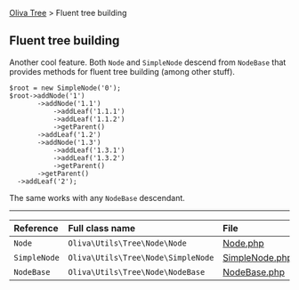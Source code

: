 [Oliva Tree](docs.md) > Fluent tree building

## Fluent tree building

Another cool feature. Both `Node` and `SimpleNode` descend from `NodeBase` that provides methods for fluent tree building (among other stuff).
```
$root = new SimpleNode('0');
$root->addNode('1')
       ->addNode('1.1')
           ->addLeaf('1.1.1')
           ->addLeaf('1.1.2')
           ->getParent()
       ->addLeaf('1.2')
       ->addNode('1.3')
           ->addLeaf('1.3.1')
           ->addLeaf('1.3.2')
           ->getParent()
       ->getParent()
  ->addLeaf('2');
  ```
  The same works with any `NodeBase` descendant.

----
|Reference|Full class name|File|Docs|
|:---|:---|:---|:---|
|`Node` | `Oliva\Utils\Tree\Node\Node` | [Node.php](../src/Node/Node.php) |[Nodes](nodes.md)|
|`SimpleNode` | `Oliva\Utils\Tree\Node\SimpleNode` | [SimpleNode.php](../src/Node/SimpleNode.php) |[Nodes](nodes.md)|
|`NodeBase` | `Oliva\Utils\Tree\Node\NodeBase` | [NodeBase.php](../src/Node/NodeBase.php) |[Nodes](nodes.md)|


